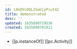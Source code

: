 ```yaml
---
id: L0nDVcOQL2SwUjyPiut42
title: demonstrated
desc: ''
updated: 1635890719536
created: 1635890701911
---
```





- [[p.instanceOf]] [[pc.Activity]]
